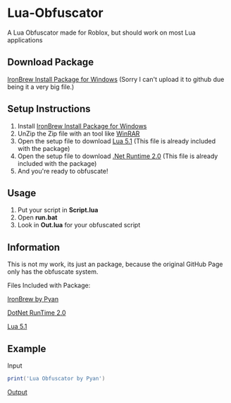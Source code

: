 # Lua-Obfuscator

A Lua Obfuscator made for Roblox, but should work on most Lua applications

## Download Package

[IronBrew Install Package for Windows](https://download1486.mediafire.com/l1n42gkz3cag/s86r45frx7sgpag/IronBrew+Obfuscate.zip) (Sorry I can't upload it to github due being it a very big file.)

## Setup Instructions

1. Install [IronBrew Install Package for Windows](https://download1486.mediafire.com/l1n42gkz3cag/s86r45frx7sgpag/IronBrew+Obfuscate.zip)
2. UnZip the Zip file with an tool like [WinRAR](https://www.win-rar.com/postdownload.html?&L=16)
3. Open the setup file to download [Lua 5.1](https://github.com/rjpcomputing/luaforwindows/releases/) (This file is already included with the package)
4. Open the setup file to download [.Net Runtime 2.0](https://dotnet.microsoft.com/download/dotnet/2.0/runtime?utm_source=getdotnetcore&utm_medium=referral) (This file is already included with the package)
5. And you're ready to obfuscate!

## Usage

1. Put your script in **Script.lua**
2. Open **run.bat**
3. Look in **Out.lua** for your obfuscated script

## Information

  This is not my work, its just an package, because the original GitHub Page only has the obfuscate system.

  Files Included with Package:  

  [IronBrew by Pyan](https://github.com/PY44N/Lua-Obfuscator)

  [DotNet RunTime 2.0](https://dotnet.microsoft.com/download/dotnet/2.0/runtime?utm_source=getdotnetcore&utm_medium=referral)

  [Lua 5.1](https://github.com/rjpcomputing/luaforwindows/releases/)

## Example

Input

```lua
print('Lua Obfuscator by Pyan')
```

[Output](https://github.com/PY44N/Lua-Obfuscator/raw/master/Example.lua)
